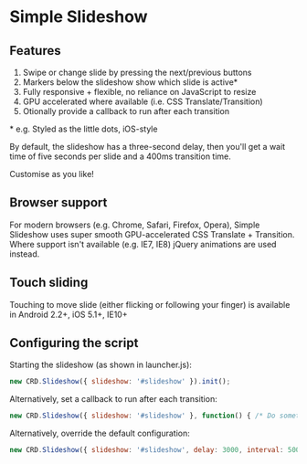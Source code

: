 Simple Slideshow
================

Features
--------

1. Swipe or change slide by pressing the next/previous buttons
2. Markers below the slideshow show which slide is active\*
3. Fully responsive + flexible, no reliance on JavaScript to resize
4. GPU accelerated where available (i.e. CSS Translate/Transition)
5. Otionally provide a callback to run after each transition

\* e.g. Styled as the little dots, iOS-style

By default, the slideshow has a three-second delay, then you'll get
a wait time of five seconds per slide and a 400ms transition time.

Customise as you like!


Browser support
---------------

For modern browsers (e.g. Chrome, Safari, Firefox, Opera), Simple Slideshow uses super smooth GPU-accelerated CSS Translate + Transition.
Where support isn't available (e.g. IE7, IE8) jQuery animations are used instead.


Touch sliding
-------------

Touching to move slide (either flicking or following your finger) is available in Android 2.2+, iOS 5.1+, IE10+


Configuring the script
----------------------

Starting the slideshow (as shown in launcher.js):

``` js
new CRD.Slideshow({ slideshow: '#slideshow' }).init();
```

Alternatively, set a callback to run after each transition:

``` js
new CRD.Slideshow({ slideshow: '#slideshow' }, function() { /* Do something */ }).init();
```

Alternatively, override the default configuration:

``` js
new CRD.Slideshow({ slideshow: '#slideshow', delay: 3000, interval: 5000, time: 600, canLoop: true, isManual: false }).init();
```
